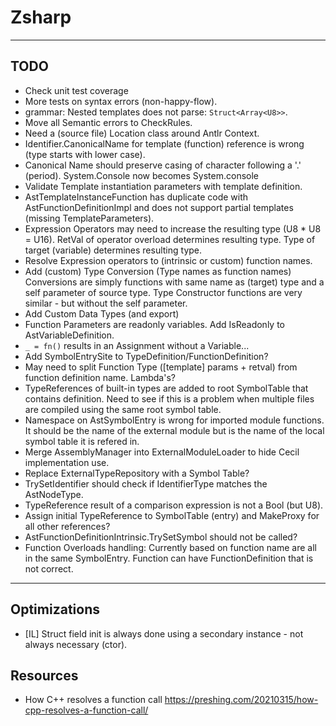 ﻿# Zsharp

---

## TODO

- Check unit test coverage
- More tests on syntax errors (non-happy-flow).
- grammar: Nested templates does not parse: `Struct<Array<U8>>`.
- Move all Semantic errors to CheckRules.
- Need a (source file) Location class around Antlr Context.
- Identifier.CanonicalName for template (function) reference is wrong (type starts with lower case).
- Canonical Name should preserve casing of character following a '.' (period).
    System.Console now becomes System.console
- Validate Template instantiation parameters with template definition.
- AstTemplateInstanceFunction has duplicate code with AstFunctionDefinitionImpl 
    and does not support partial templates (missing TemplateParameters).
- Expression Operators may need to increase the resulting type (U8 * U8 = U16).
    RetVal of operator overload determines resulting type.
    Type of target (variable) determines resulting type.
- Resolve Expression operators to (intrinsic or custom) function names.
- Add (custom) Type Conversion (Type names as function names)
    Conversions are simply functions with same name as (target) type and a self parameter of source type.
    Type Constructor functions are very similar - but without the self parameter.
- Add Custom Data Types (and export)
- Function Parameters are readonly variables. Add IsReadonly to AstVariableDefinition.
- `_ = fn()` results in an Assignment without a Variable...
- Add SymbolEntrySite to TypeDefinition/FunctionDefinition?
- May need to split Function Type ([template] params + retval) from function definition name.
    Lambda's?
- TypeReferences of built-in types are added to root SymbolTable that contains definition.
    Need to see if this is a problem when multiple files are compiled using the same root symbol table.
- Namespace on AstSymbolEntry is wrong for imported module functions. 
    It should be the name of the external module but is the name of the local symbol table it is refered in.
- Merge AssemblyManager into ExternalModuleLoader to hide Cecil implementation use.
- Replace ExternalTypeRepository with a Symbol Table?
- TrySetIdentifier should check if IdentifierType matches the AstNodeType.
- TypeReference result of a comparison expression is not a Bool (but U8).
- Assign initial TypeReference to SymbolTable (entry) and MakeProxy for all other references?
- AstFunctionDefinitionIntrinsic.TrySetSymbol should not be called?
- Function Overloads handling: Currently based on function name are all in the same SymbolEntry.
    Function can have FunctionDefinition that is not correct.

---

## Optimizations

- [IL] Struct field init is always done using a secondary instance - not always necessary (ctor).

## Resources

- How C++ resolves a function call https://preshing.com/20210315/how-cpp-resolves-a-function-call/
